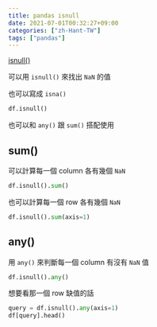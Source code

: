 ```yaml
---
title: pandas isnull
date: 2021-07-01T00:32:27+09:00
categories: ["zh-Hant-TW"]
tags: ["pandas"]
---
```

[isnull()](https://pandas.pydata.org/pandas-docs/stable/reference/api/pandas.DataFrame.isnull.html)

可以用 `isnull()` 來找出 `NaN` 的值

也可以寫成 `isna()`

```python
df.isnull()
```

也可以和 `any()` 跟 `sum()` 搭配使用

## sum()

可以計算每一個 column 各有幾個 `NaN`

```python
df.isnull().sum()
```

也可以計算每一個 row 各有幾個 `NaN`

```python
df.isnull().sum(axis=1)
```

## any()

用 `any()` 來判斷每一個 column 有沒有 `NaN` 值

```python
df.isnull().any()
```

想要看那一個 row 缺值的話

```python
query = df.isnull().any(axis=1)
df[query].head()
```
